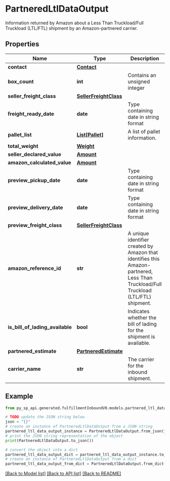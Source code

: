 # PartneredLtlDataOutput

Information returned by Amazon about a Less Than Truckload/Full Truckload (LTL/FTL) shipment by an Amazon-partnered carrier.

## Properties

Name | Type | Description | Notes
------------ | ------------- | ------------- | -------------
**contact** | [**Contact**](Contact.md) |  | 
**box_count** | **int** | Contains an unsigned integer | 
**seller_freight_class** | [**SellerFreightClass**](SellerFreightClass.md) |  | [optional] 
**freight_ready_date** | **date** | Type containing date in string format | 
**pallet_list** | [**List[Pallet]**](Pallet.md) | A list of pallet information. | 
**total_weight** | [**Weight**](Weight.md) |  | 
**seller_declared_value** | [**Amount**](Amount.md) |  | [optional] 
**amazon_calculated_value** | [**Amount**](Amount.md) |  | [optional] 
**preview_pickup_date** | **date** | Type containing date in string format | 
**preview_delivery_date** | **date** | Type containing date in string format | 
**preview_freight_class** | [**SellerFreightClass**](SellerFreightClass.md) |  | 
**amazon_reference_id** | **str** | A unique identifier created by Amazon that identifies this Amazon-partnered, Less Than Truckload/Full Truckload (LTL/FTL) shipment. | 
**is_bill_of_lading_available** | **bool** | Indicates whether the bill of lading for the shipment is available. | 
**partnered_estimate** | [**PartneredEstimate**](PartneredEstimate.md) |  | [optional] 
**carrier_name** | **str** | The carrier for the inbound shipment. | 

## Example

```python
from py_sp_api.generated.fulfillmentInboundV0.models.partnered_ltl_data_output import PartneredLtlDataOutput

# TODO update the JSON string below
json = "{}"
# create an instance of PartneredLtlDataOutput from a JSON string
partnered_ltl_data_output_instance = PartneredLtlDataOutput.from_json(json)
# print the JSON string representation of the object
print(PartneredLtlDataOutput.to_json())

# convert the object into a dict
partnered_ltl_data_output_dict = partnered_ltl_data_output_instance.to_dict()
# create an instance of PartneredLtlDataOutput from a dict
partnered_ltl_data_output_from_dict = PartneredLtlDataOutput.from_dict(partnered_ltl_data_output_dict)
```
[[Back to Model list]](../README.md#documentation-for-models) [[Back to API list]](../README.md#documentation-for-api-endpoints) [[Back to README]](../README.md)


